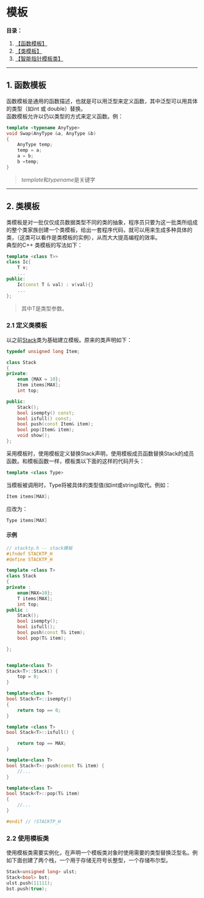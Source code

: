 # 模板

**目录：**
1. [【函数模板】](#funtem)
2. [【类模板】](#classtemp)
3. [【智能指针模板类】](#ptemp)

-------------
<a id="funtemp"></a>
## 1. 函数模板

函数模板是通用的函数描述，也就是可以用泛型来定义函数，其中泛型可以用具体的类型（如int 或 double）替换。  
函数模板允许以仍以类型的方式来定义函数。例：
``` C++
template <typename AnyType>
void Swap(AnyType &a, AnyType &b)
{
	AnyType temp;
	temp = a;
	a = b;
	b =temp;
}

```
> *template*和*typename*是关键字

---------

<a id="classtemp"></a>
## 2. 类模板
类模板是对一批仅仅成员数据类型不同的类的抽象，程序员只要为这一批类所组成的整个类家族创建一个类模板，给出一套程序代码，就可以用来生成多种具体的类，（这类可以看作是类模板的实例），从而大大提高编程的效率。  
典型的C++ 类模板的写法如下：
```C++
template <class T>>
class Ic{
    T v;
	...
public:
	Ic(const T & val) : v(val){}
	...
};
```
>其中T是类型参数。

### 2.1 定义类模板
以之前[Stack]()类为基础建立模板。原来的类声明如下：
```C++
typedef unsigned long Item;

class Stack 
{
private:
	enum {MAX = 10};
	Item items[MAX];
	int top;

public:
	Stack();
	bool isempty() const;
	bool isfull() const;
	bool push(const Item& item);
	bool pop(Item& item);
	void show();
};
```
采用模板时，使用模板定义替换Stack声明，使用模板成员函数替换Stack的成员函数。和模板函数一样，模板类以下面的这样的代码开头：
```C++
template <class Type>
```
当模板被调用时，Type将被具体的类型值(如int或string)取代。例如：
```C++
Item items[MAX];
```
应改为：
```C++
Type items[MAX]
```

#### 示例
```C++
// stacktp.h -- stack模板
#ifndef STACKTP_H
#define STACKTP_H

template <class T>
class Stack 
{
private :
	enum{MAX=10};
	T items[MAX];
	int top;
public :
	Stack();
	bool isempty();
	bool isfull();
	bool push(const T& item);
	bool pop(T& item);

};


template<class T>
Stack<T>::Stack() {
	top = 0;
}

template<class T>
bool Stack<T>::isempty()
{
	return top == 0;
}

template <class T>
bool Stack<T>::isfull() {

	return top == MAX;
}

template<class T>
bool Stack<T>::push(const T& item) {
	//...
}

template<class T>
bool Stack<T>::pop(T& item) 
{
	//...
}

#endif // !STACKTP_H

```
### 2.2 使用模板类
使用模板类需要实例化，在声明一个模板类对象时使用需要的类型替换泛型名。例如下面创建了两个栈，一个用于存储无符号长整型，一个存储布尔型。

```C++
Stack<unsigned long> ulst;
Stack<bool> bst;
ulst.push(11111);
bst.push(true);
```


